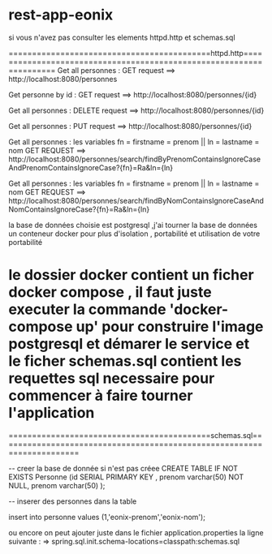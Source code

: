 # rest-app-eonix
 si vous n'avez pas consulter les elements httpd.http et schemas.sql 
 
 
 ===========================================httpd.http====================================================================
 Get all personnes :
                    GET request    ==>  http://localhost:8080/personnes

Get personne  by id :
                    GET request    ==>  http://localhost:8080/personnes/{id}

Get all personnes :
                    DELETE request   ==>  http://localhost:8080/personnes/{id}

Get all personnes :
                    PUT request    ==>  http://localhost:8080/personnes/{id}

Get all personnes :  les variables fn = firstname = prenom || ln = lastname = nom
                    GET REQUEST    ==>  http://localhost:8080/personnes/search/findByPrenomContainsIgnoreCaseAndPrenomContainsIgnoreCase?{fn}=Ra&ln={ln}

Get all personnes :  les variables fn = firstname = prenom || ln = lastname = nom
                    GET REQUEST    ==>  http://localhost:8080/personnes/search/findByNomContainsIgnoreCaseAndNomContainsIgnoreCase?{fn}=Ra&ln={ln}




la base de données choisie est postgresql ,j'ai tourner la base de données un conteneur docker pour plus d'isolation , portabilité et utilisation de votre portabilité

le dossier docker contient un ficher docker compose , il faut juste executer la commande 'docker-compose up' pour construire l'image postgresql et démarer le service et le ficher schemas.sql contient les requettes sql necessaire pour commencer à faire tourner l'application
=============================================================================================================================

===========================================schemas.sql=======================================================================


-- creer la base de donnée si n'est pas créee
CREATE TABLE IF NOT EXISTS Personne (id SERIAL PRIMARY KEY , prenom varchar(50) NOT NULL, prenom varchar(50) );

-- inserer  des personnes dans la table

insert into personne values (1,'eonix-prenom','eonix-nom');

ou encore on peut ajouter juste dans le fichier application.properties la ligne suivante :
    =>  spring.sql.init.schema-locations=classpath:schemas.sql
